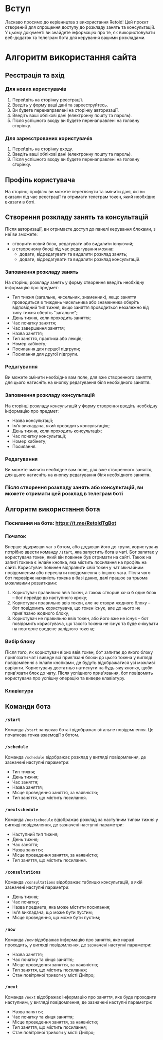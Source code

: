 # Вступ
Ласкаво просимо до керівництва з використання Retold! Цей проєкт створений для спрощення доступу до розкладу занять та консультацій. У цьому документі ви знайдете інформацію про те, як використовувати веб-додаток та телеграм бота для керування вашими розкладами.

# Алгоритм використання сайта
## Реєстрація та вхід

### Для нових користувачів
1. Перейдіть на сторінку реєстрації.
2. Введіть у форму ваші дані та зареєструйтесь.
3. Ви будете перенаправлені на сторінку авторизації.
4. Введіть ваші облікові дані (електронну пошту та пароль).
5. Після успішного входу ви будете перенаправлені на головну сторінку.

### Для зареєстрованих користувачів
1. Перейдіть на сторінку входу.
2. Введіть ваші облікові дані (електронну пошту та пароль).
3. Після успішного входу ви будете перенаправлені на головну сторінку.

## Профіль користувача
На сторінці профілю ви можете переглянути та змінити дані, які ви вказали під час реєстрації та отримати телеграм токен, який необхідно вказати в боті.

## Створення розкладу занять та консультацій
Після авторизації, ви отримаєте доступ до панелі керування блоками, з неї ви зможете:
- створити новий блок, редагувати або видалити існуючий;
- в створеному блоці під час редагування можна: 
	- додати, відредагувати та видалити розклад занять; 
	- додати, відредагувати та видалити розклад консультацій.

### Заповнення розкладу занять
На сторінці розкладу занять у форму створення введіть необхідну інформацію про предмет:
- Тип тижня (загальне, чисельник, знаменник), якщо заняття проводиться в тиждень чисельника або знаменника оберіть відповідний тип тижня, якщо заняття проводиться незалежно від типу тижня оберіть "загальне";
- День тижня, коли проходить заняття;
- Час початку заняття;
- Час завершення заняття;
- Назва заняття;
- Тип заняття, практика або лекція;
- Номер кабінету;
- Посилання для першої підгрупи;
- Посилання для другої підгрупи.

### Редагування
Ви можете змінити необхідне вам поле, для вже створенного заняття, для цього натисніть на кнопку редагування біля необхідного заняття.

### Заповнення розкладу консультацій
На сторінці розкладу консультацій у форму створення введіть необхідну інформацію про предмет:
- Назва консультації;
- Ім'я викладача, який проводить консультацію;
- День тижня, коли проходить консультація;
- Час початку консультації;
- Номер кабінету;
- Посилання.

### Редагування
Ви можете змінити необхідне вам поле, для вже створенного заняття, для цього натисніть на кнопку редагування біля необхідного заняття.

### Після створення розкладу занять або консультацій, ви можете отримати цей розклад в телеграм боті

## Алгоритм використання бота

### Посилання на бота: https://t.me/RetoldTgBot

### Початок

Вперше відкривши чат з ботом, або додавши його до групи, користувачу потрібно ввести команду `/start`, яка запустить бота в чаті. Бот запитає у користувача токен, який він повинен був отримати на сайті. Також на запиті токена є інлайн кнопка, яка містить посилання на профіль на сайті.
Користувач повинен відправити свій токен у чат звичайним повідомленям або переслати повідомлення з іншого чата.
Після чого бот перевіряє наявність токена в базі даних, далі працює за трьома можливими розвитками:
1. Користувач правильно ввів токен, а також створив хоча б один блок – бот перейде до наступного кроку;
2. Користувач правильно ввів токен, але не створи жодного блоку – бот повідомить користувача, що токен існує, але до нього не прив'язано жодного блоку;
3. Користувач не правильно ввів токен, або його вже не існує – бот повідомить користувача, що такого токена не існує та буде очікувати на повторне введене валідного токена;
### Вибір блоку
Після того, як користувач вірно ввів токен, бот запитає до якого блоку прив'язати чат і виведе всі прив'язані блоки до цього токена у вигляді повідомлення з інлайн кнопками, де будуть відображатися усі можливі варіанти.
Користувачу достатньо натиснути на будь-яку кнопку, щоби прив'язати блок до чату. Після успішного прив'язання, бот повідомить користувача про успішну операцію та виведе клавіатуру.
### Клавіатура




## Команди бота
### `/start`
Команда `/start` запускає бота і відображає вітальне повідомлення. Це початкова точка взаємодії з ботом.
### `/schedule`
Команда `/schedule` відображає розклад у вигляді повідомлення, де зазначені наступні параметри:
- Тип тижня;
- День тижня;
- Час заняття;
- Назва заняття;
- Місце проведення заняття, за наявністю;
- Тип заняття, що містить посилання.
### `/nextschedule`
Команда `/nextschedule` відображає розклад за наступним типом тижня у вигляді повідомлення, де зазначені наступні параметри:
- Наступний тип тижня;
- День тижня;
- Час заняття;
- Назва заняття;
- Місце проведення заняття, за наявністю;
- Тип заняття, що містить посилання.
### `/consultations`
Команда `/consultations` відображає таблицю консультацій, в якій зазначені наступні параметри:
- День тижня;
- Час початку;
- Назва предмета, яка може містити посилання;
- Ім'я викладача, що може бути пустим;
- Місце проведення, що може бути пустим;
### `/now`
Команда `/now` відображає інформацію про заняття, яке наразі проходить, у вигляді повідомлення, де зазначені наступні параметри:
- Назва заняття;
- Час початку та кінця заняття;
- Місце проведення заняття, за наявністю;
- Тип заняття, що містить посилання;
- Стан повітряної тривоги у місті Дніпро;
### `/next`
Команда `/next` відображає інформацію про заняття, яке буде проходити наступним, у вигляді повідомлення, де зазначені наступні параметри:
- Назва заняття;
- Час початку та кінця заняття;
- Місце проведення заняття, за наявністю;
- Тип заняття, що містить посилання;
- Стан повітряної тривоги у місті Дніпро;
